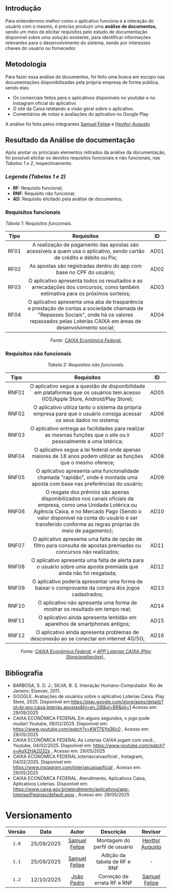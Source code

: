 ## Introdução

Para entendermos melhor como o aplicativo funciona e a interação do usuário com o mesmo, é preciso produzir uma **análise de documentos**, sendo um meio de elicitar requisitos pelo estudo de documentação disponível sobre uma solução existente, para identificar informações relevantes para o desenvolvimento do sistema, sendo por interesses chaves do usuário ou fornecedor.


## Metodologia

Para fazer essa análise de documentos, foi feito uma busca em escopo nas documentações disponibilizadas pela própria empresa de forma pública, sendo elas:
- Os comerciais feitos para o aplicativos disponiveis no youtube e no instagram oficial do aplicativo
- O site da Caixa relatando a visão geral sobre o aplicativo.
- Comentários de notas e avaliações do aplicativo no Google Play

A análise foi feita pelos integrantes [Samuel Felipe](https://github.com/TerminaKng05) e  [Heyttor Augusto](https://github.com/H3ytt0r62)

## Resultado da Análise de documentação

Após anotar os principais elementos retirados da análise da documentação, foi possível elicitar os devidos requisitos funcionais e não funcionais, nas *Tabelas 1 e 2*, respectivamente.

### *Legenda (Tabelas 1 e 2)*
- **RF**: Requisito funcional;
- **RNF**: Requisito não funcional;
- **AD**: Requisito elicitado pela análise de documentos;

### Requisitos funcionais

*<p style="test-align: center;"> Tabela 1: Requisitos funcionais.</p>*

| Tipo | Requisitos | ID |
|:----:| :-------------: |:--:|
| RF01| A realização de pagamento das apostas são acessíveis a quem usa o aplicativo, sendo cartão de crédito e débito ou Pix; | AD01|
| RF02 | As apostas são registradas dentro do app com base no CPF do usuário; | AD02|
| RF03 | O aplicativo apresenta todos os resultados e as arrecadações dos concursos, como também estimativa para os próximos sorteios; | AD03|
| RF04 | O aplicativo apresenta uma aba de trasparência e prestação de contas a sociedade chamada de "Repasses Sociais", onde há os valores repassados pelas Loterias CAIXA em àreas de desenvolvimento social; | AD04|

*<p style= "text-align: center;"> Fonte: <a href= "https://www.caixa.gov.br/atendimento/aplicativos/app-loterias/Paginas/default.aspx">CAIXA Econômica Federal.</a> </p>*

### Requisitos não funcionais

*<p style= "text-align: center;"> Tabela 2: Requisitos não funcionais.</p>*

| Tipo | Requisitos | ID |
|:----:| :---------: |:--:|
| RNF01 | O aplicativo segue a questão de disponibilidade em plataformas que os usuários tem acesso (IOS/Apple Store, Android/Play Store); | AD05|
| RNF02 | O aplicativo utiliza tanto o sistema da própria empresa para que o usuário consiga acessar os seus dados no sistema; | AD06|
| RNF03 | O aplicativo entrega as facilidades para realizar as mesmas funções que o site ou ir pessoalmente a uma lotérica; | AD07|
| RNF04 | O aplicativo segue a lei federal onde apenas maiores de 18 anos podem utilizar as funções que o mesmo oferece; | AD08 |
| RNF05 | O aplicativo apresenta uma funcionalidade chamada "rapidão", onde é montada uma aposta com base nas preferências do usuário; | AD09 |
| RNF06 | O resgate dos prêmios são apenas disponibilizados nos canais oficiais da empresa, como uma Unidade Lotérica ou Agência Caixa, e no Mercado Pago (Sendo o valor disponível na conta do usuário e ser transferido conforme as regras próprias do meio de pagamento); | AD10 |
| RNF07 | O aplicativo apresenta uma falta de opção de filtro para consulta de apostas premiadas ou concursos não realizados; | AD11 |
| RNF08 | O aplicativo apresenta uma falta de alerta para o usuário sobre uma aposta premiada que ainda não foi resgatada; | AD12 |
| RNF09 | O aplicativo poderia apresentar uma forma de baixar o comprovante da compra dos jogos cadastrados; | AD13 |
| RNF10 | O aplicativo não apresenta uma forma de mostrar os resultado em tempo real; | AD14|
| RNF11 | O aplicativo ainda apresenta lentidão em aparelhos de smartphones antigos; | AD15 |
| RNF12 | O aplicativo ainda apresenta problemas de desconexão ao se conectar em internet 4G/5G; | AD16 |

*<p style= "text-align: center;"> Fonte: <a href= "https://www.caixa.gov.br/atendimento/aplicativos/app-loterias/Paginas/default.aspx">CAIXA Econômica Federal</a>, e <a href= "https://play.google.com/store/apps/details?id=br.gov.caixa.loterias.apostas&hl=en_GB&gl=BR&pli=1">APP Loterias CAIXA (Play Store/avaliações) </a>.</p>*


## Bibliografia
- BARBOSA, S. D. J.; SILVA, B. S. Interação Humano-Computador. Rio de Janeiro: Elsevier, 2011.
- GOOGLE. Avaliações de usuários sobre o aplicativo Loterias Caixa. Play Store, 2025. Disponível em:https://play.google.com/store/apps/details?id=br.gov.caixa.loterias.apostas&hl=en_GB&gl=BR&pli=1  Acesso em: 29/09/2025
- CAIXA ECONÔMICA FEDERAL.Em alguns segundos, o jogo pode mudar!.Youtube, 06/02/2025. Disponivel em: https://www.youtube.com/watch?v=KNT7SYq3Kc0 , Acesso em: 29/05/2025
- CAIXA ECONÔMICA FEDERAL.As Loterias CAIXA jogam com você., Youtube, 04/02/2025. Disponivel em: https://www.youtube.com/watch?v=AgX2HAZG32s , Acesso em: 29/05/2025
- CAIXA ECONÔMICA FEDERAL.loteriascaixaoficial , Instagram, 04/02/2025. Disponivel em: https://www.instagram.com/loteriascaixaoficial , Acesso em: 29/05/2025
- CAIXA ECONÔMICA FEDERAL. Atendimento, Aplicativos Caixa, Aplicativos Loterias. Disponível em: https://www.caixa.gov.br/atendimento/aplicativos/app-loterias/Paginas/default.aspx , Acesso em: 29/05/2025

# Versionamento

| Versão | Data | Autor | Descrição | Revisor |
|:--------:|:------------:|:---------------------:|:----------------------------------------------:|:---------:|
| ``1.0``    | 25/09/2025 |[Samuel Felipe](https://github.com/TerminaKng05)| Montagem do perfil de usuário | [Heyttor Augusto](https://github.com/H3ytt0r62)     |
|  ``1.1``    | 25/09/2025 |[Samuel Felipe](https://github.com/TerminaKng05)| Adição da tabela de RF e RNF | - |
| ``1.2``    | 12/10/2025 |  [João Pedro](https://github.com/Jadequilin) | Correção de errata RF e RNF| [Samuel Felipe](https://github.com/TerminaKng05) |